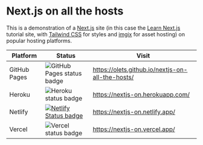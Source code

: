 # Next.js on all the hosts

This is a demonstration of a [Next.js](https://nextjs.org/) site (in this case the [Learn Next.js](https://nextjs.org/learn) tutorial site, with [Tailwind CSS](https://tailwindcss.com/) for styles and [imgix](https://imgix.com/) for asset hosting) on popular hosting platforms.

Platform | Status | Visit
---|---|---
GitHub Pages | ![GitHub Pages status badge](https://img.shields.io/github/deployments/olets/nextjs-on-all-the-hosts/github-pages?label=GitHub%20Pages) | https://olets.github.io/nextjs-on-all-the-hosts/
Heroku | ![Heroku status badge](https://img.shields.io/github/deployments/olets/nextjs-on-all-the-hosts/nextjs-on?label=Heroku) | https://nextjs-on.herokuapp.com/
Netlify | [![Netlify Status badge](https://api.netlify.com/api/v1/badges/6db751b9-f3fd-46b1-9261-c2fc00181844/deploy-status)](https://app.netlify.com/sites/nextjs-on/deploys)| https://nextjs-on.netlify.app/
Vercel | ![Vercel status badge](https://img.shields.io/github/deployments/olets/nextjs-on-all-the-hosts/Production?label=Vercel) | https://nextjs-on.vercel.app/

